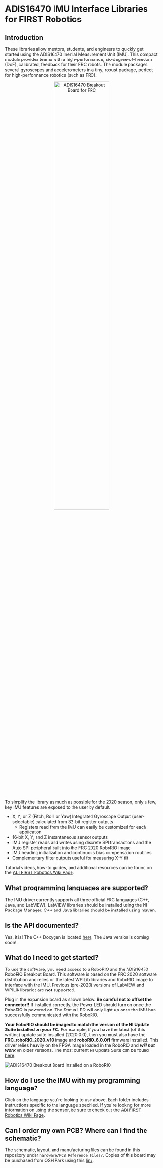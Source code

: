# ADIS16470 IMU Interface Libraries for FIRST Robotics

## Introduction
These libraries allow mentors, students, and engineers to quickly get started using the ADIS16470 Inertial Measurement Unit (IMU). This compact module provides teams with a high-performance, six-degree-of-freedom (DoF), calibrated, feedback for their FRC robots. The module packages several gyroscopes and accelerometers in a tiny, robust package, perfect for high-performance robotics (such as FRC). 

<p align="center">
  <img src="https://wiki.analog.com/_media/first/adis16470_spi_board-cropped.jpg" alt="ADIS16470 Breakout Board for FRC" width="60%%" />
</p>

To simplify the library as much as possible for the 2020 season, only a few, key IMU features are exposed to the user by default. 
- X, Y, or Z (Pitch, Roll, or Yaw) Integrated Gyroscope Output (user-selectable) calculated from 32-bit register outputs
  - Registers read from the IMU can easily be customized for each application
- 16-bit X, Y, and Z instantaneous sensor outputs
- IMU register reads and writes using discrete SPI transactions and the Auto SPI peripheral built into the FRC 2020 RoboRIO image
- IMU heading initialization and continuous bias compensation routines
- Complementary filter outputs useful for measuring X-Y tilt

Tutorial videos, how-to guides, and additional resources can be found on the [ADI FIRST Robotics Wiki Page](https://wiki.analog.com/first/first_robotics_donation_resources).

## What programming languages are supported?

The IMU driver currently supports all three official FRC languages (C++, Java, and LabVIEW). LabVIEW libraries should be installed using the NI Package Manager.  C++ and Java libraries should be installed using maven.

## Is the API documented?

Yes, it is! The C++ Doxygen is located [here](https://juchong.github.io/ADIS16470-RoboRIO-Driver/index.html). The Java version is coming soon!

## What do I need to get started?

To use the software, you need access to a RoboRIO and the ADIS16470 RoboRIO Breakout Board. This software is based on the FRC 2020 software distribution and relies on the latest WPILib libraries and RoboRIO image to interface with the IMU. Previous (pre-2020) versions of LabVIEW and WPILib libraries are **not** supported. 

Plug in the expansion board as shown below. **Be careful not to offset the connector!!** If installed correctly, the Power LED should turn on once the RoboRIO is powered on. The Status LED will only light up once the IMU has successfully communicated with the RoboRIO.

**Your RoboRIO should be imaged to match the version of the NI Update Suite installed on your PC.** For example, if you have the latest (of this writing) update suite installed (2020.0.0), then you must also have the **FRC_roboRIO_2020_v10** image and **roboRIO_6.0.0f1** firmware installed. This driver relies heavily on the FPGA image loaded in the RoboRIO and _**will not work**_ on older versions. The most current NI Update Suite can be found [here](https://www.ni.com/en-us/support/downloads/drivers/download.frc-game-tools.html#333285).

![ADIS16470 Breakout Board Installed on a RoboRIO](https://raw.githubusercontent.com/juchong/ADIS16470-RoboRIO-Driver/master/images/RioSensorBoard.jpg)

## How do I use the IMU with my programming language?

Click on the language you're looking to use above. Each folder includes instructions specific to the language specified. If you're looking for more information on using the sensor, be sure to check out the [ADI FIRST Robotics Wiki Page](https://wiki.analog.com/first/first_robotics_donation_resources).

## Can I order my own PCB? Where can I find the schematic?

The schematic, layout, and manufacturing files can be found in this repository under `hardware/PCB Reference Files/`. 
Copies of this board may be purchased from OSH Park using this [link](https://oshpark.com/shared_projects/Ah67Qbv9). 
